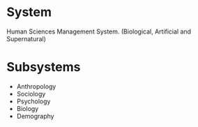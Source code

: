 # System
Human Sciences Management System.
(Biological, Artificial and Supernatural)

# Subsystems
* Anthropology
* Sociology
* Psychology
* Biology
* Demography